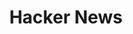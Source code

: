 ---
title: Hacker News
layout: post
image: /images/hacker.jpg
external: https://hacker-news.news/TopStory
---